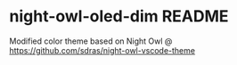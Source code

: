 # night-owl-oled-dim README

Modified color theme based on Night Owl @ https://github.com/sdras/night-owl-vscode-theme